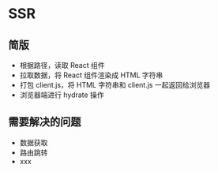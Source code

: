 # SSR

## 简版

- 根据路径，读取 React 组件
- 拉取数据，将 React 组件渲染成 HTML 字符串
- 打包 client.js，将 HTML 字符串和 client.js 一起返回给浏览器
- 浏览器端进行 hydrate 操作

## 需要解决的问题

- 数据获取
- 路由跳转
- xxx
